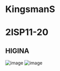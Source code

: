 # KingsmanS
# 2ISP11-20
## HIGINA
![image](https://user-images.githubusercontent.com/126570564/224988106-6b0ed99d-958a-437e-b6d8-5137d5d2a6a4.png)
![image](https://user-images.githubusercontent.com/126570564/224988467-f0cbbc67-3003-4d58-8bb7-6763c168b9bf.png)
